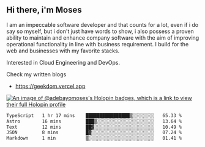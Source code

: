 ## Hi there, i'm Moses

I am an impeccable software developer and that counts for a lot, even if i do say so myself, but i don't just have words to show, i also possess a proven ability to maintain and enhance company software with the aim of improving operational functionality in line with business requirement. I build for the web and businesses with my favorite stacks.

Interested in Cloud Engineering and DevOps.

Check my written blogs
- https://geekdom.vercel.app

[![An image of @adebayomoses's Holopin badges, which is a link to view their full Holopin profile](https://holopin.me/adebayomoses)](https://holopin.io/@adebayomoses)

<!--START_SECTION:waka-->

```txt
TypeScript   1 hr 17 mins    ████████████████▒░░░░░░░░   65.33 %
Astro        16 mins         ███▒░░░░░░░░░░░░░░░░░░░░░   13.64 %
Text         12 mins         ██▓░░░░░░░░░░░░░░░░░░░░░░   10.49 %
JSON         8 mins          █▓░░░░░░░░░░░░░░░░░░░░░░░   07.24 %
Markdown     1 min           ▒░░░░░░░░░░░░░░░░░░░░░░░░   01.41 %
```

<!--END_SECTION:waka-->
